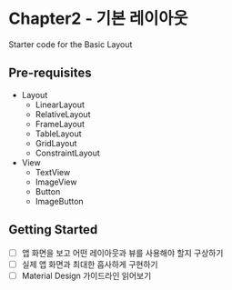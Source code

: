 Chapter2 - 기본 레이아웃
================================

Starter code for the Basic Layout

Pre-requisites
--------------
- Layout
    - LinearLayout
    - RelativeLayout
    - FrameLayout
    - TableLayout
    - GridLayout
    - ConstraintLayout
- View
    - TextView
    - ImageView
    - Button
    - ImageButton 

Getting Started
---------------
- [ ]  앱 화면을 보고 어떤 레이아웃과 뷰를 사용해야 할지 구상하기
- [ ]  실제 앱 화면과 최대한 흡사하게 구현하기
- [ ]  Material Design 가이드라인 읽어보기